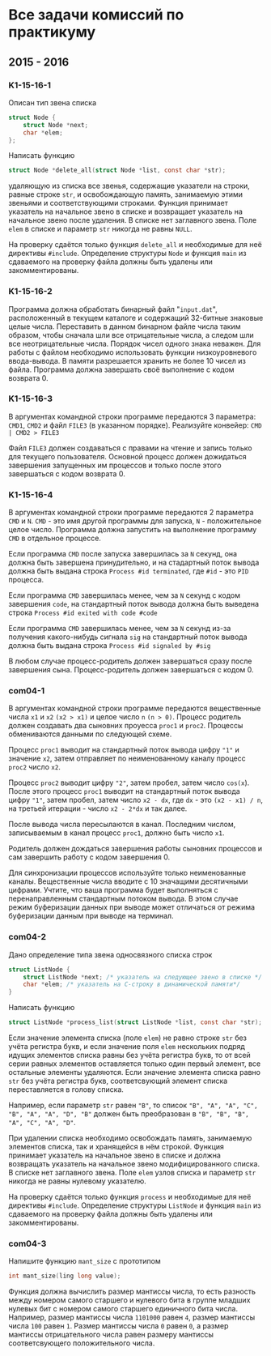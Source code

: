 # Все задачи комиссий по практикуму

## 2015 - 2016

### K1-15-16-1

Описан тип звена списка

```c
struct Node { 
	struct Node *next;
 	char *elem; 
};
```

Написать функцию

```c
struct Node *delete_all(struct Node *list, const char *str);
```

удаляющую из списка все звенья, содержащие указатели на строки, равные строке `str`, и освобождающую память, занимаемую этими звеньями и соответствующими строками.
Функция принимает указатель на начальное звено в списке и возвращает указатель на начальное звено после удаления. В списке нет заглавного звена. Поле `elem` в списке и параметр `str` никогда не равны `NULL`.

На проверку сдаётся только функция `delete_all` и необходимые для неё директивы `#include`. Определение структуры `Node` и функция `main` из сдаваемого на проверку файла должны быть удалены или закомментированы.

### K1-15-16-2

Программа должна обработать бинарный файл "`input.dat`", расположенный в текущем каталоге и содержащий 32-битные знаковые целые числа. Переставить в данном бинарном файле числа таким образом, чтобы сначала шли все отрицательные числа, а следом шли все неотрицательные числа. Порядок чисел одного знака неважен.
Для работы с файлом необходимо использовать функции низкоуровневого ввода-вывода. В памяти разрешается хранить не более 10 чисел из файла.
Программа должна завершать своё выполнение с кодом возврата 0.

### K1-15-16-3

В аргументах командной строки программе передаются 3 параметра: `CMD1`, `CMD2` и файл `FILE3` (в указанном порядке). Реализуйте конвейер:
`CMD | CMD2 > FILE3`

Файл `FILE3` должен создаваться с правами на чтение и запись только для текущего пользователя. Основной процесс должен дожидаться завершения запущенных им процессов и только после этого завершаться с кодом возврата 0.

### K1-15-16-4

В аргументах командной строки программе передаются 2 параметра `CMD` и `N`. `CMD` - это имя другой программы для запуска, `N` - положительное целое число. Программа должна запустить на выполнение программу `CMD` в отдельное процессе.

Если программа `CMD` после запуска завершилась за `N` секунд, она должна быть завершена принудительно, и на стадартный поток вывода должна быть выдана строка
`Process #id terminated`,
где `#id` - это `PID` процесса.

Если программа `CMD` завершилась менее, чем за `N` секунд с кодом завершения `code`, на стандартный поток вывода должна быть выведена строка
`Process #id exited with code #code`

Если программа `CMD` завершилась менее, чем за `N` секунд из-за получения какого-нибудь сигнала `sig` на стандартный поток вывода должна быть выдана строка
`Process #id signaled by #sig`

В любом случае процесс-родитель должен завершаться сразу после завершения сына. Процесс-родитель должен завершаться с кодом 0.

### com04-1

В аргументах командной строки программе передаются вещественные числа `x1` и `x2` `(x2 > x1)` и целое число `n` `(n > 0)`. Процесс родитель должен создавать два сыновних проуесса `proc1` и `proc2`. Процессы обмениваются данными по следующей схеме.

Процесс `proc1` выводит на стандартный поток вывода цифру `"1"` и значение `x2`, затем отправляет по неименованному каналу процесс `proc2` число `x2`. 

Процесс `proc2` выводит цифру `"2"`, затем пробел, затем число `cos(x`). После этого процесс `proc1` выводит на стандартный поток вывода цифру `"1"`, затем пробел, затем число `x2 - dx`, где `dx` - это `(x2 - x1) / n`, на третьей итерации - число `x2 - 2*dx` и так далее. 

После вывода числа пересылаются в канал. Последним числом, записываемым в канал процесс `proc1`, должно быть число `x1`.

Родитель должен дождаться завершения работы сыновних процессов и сам завершить работу с кодом завершения 0.

Для синхронизации процессов используйте только неименованные каналы. Вещественные числа вводите с 10 значащими десятичными цифрами. Учтите, что ваша программа будет выполняться с перенаправленным стандартным потоком вывода. В этом случае режим буферизации данных при выводе может отличаться от режима буферизации данным при выводе на терминал.

### com04-2

Дано определение типа звена односвязного списка строк

```c
struct ListNode {
	struct ListNode *next; /* указатель на следующее звено в списке */
	char *elem; /* указатель на C-строку в динамической памяти*/
}
```

Написать функцию

```c
struct ListNode *process_list(struct ListNode *list, const char *str);
```

Если значение элемента списка (поле `elem`) не равно строке `str` без учёта регистра букв, и если значение поля `elem` нескольких подряд идущих элементов списка равны без учёта регистра букв, то от всей серии равных элементов оставляется только один первый элемент, все остальные элементы удаляются. Если значение элемента списка равно `str` без учёта регистра букв, соответсвующий элемент списка переставляется в голову списка.

Например, если параметр `str` равен `"B"`, то список `"B", "A", "A", "C", "B", "A", "A", "D", "B"` должен быть преобразован в `"B", "B", "B", "A", "C", "A", "D"`.

При удалении списка необходимо освобождать память, занимаемую элементов списка, так и хранящейся в нём строкой. Функция принимает указатель на начальное звено в списке и должна возвращать указатель на начальное звено модифицированного списка. В списке нет заглавного звена. Поле `elem` узлов списка и параметр `str` никогда не равны нулевому указателю.

На проверку сдаётся только функция `process` и необходимые для неё директивы `#include`. Определение структуры `ListNode` и функция `main` из сдаваемого на проверку файла должны быть удалены или закомментированы.

### com04-3

Напишите функцию `mant_size` с прототипом

```c
int mant_size(ling long value);
```

Функция должна вычислить размер мантиссы числа, то есть разность между номером самого старшего и нулевого бита в группе младших нулевых бит с номером самого старшего единичного бита числа. Например, размер мантиссы числа `1101000` равен `4`, размер мантиссы числа `100` равен `1`. Размер мантиссы числа `0` равен `0`, а размер мантиссы отрицательного числа равен размеру мантиссы соответсвующего положительного числа.
